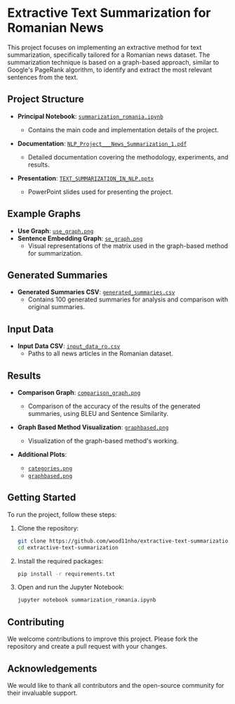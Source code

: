 
# Extractive Text Summarization for Romanian News

This project focuses on implementing an extractive method for text summarization, specifically tailored for a Romanian news dataset. The summarization technique is based on a graph-based approach, similar to Google's PageRank algorithm, to identify and extract the most relevant sentences from the text.

## Project Structure

- **Principal Notebook**: [`summarization_romania.ipynb`](summarization_romania.ipynb)
  - Contains the main code and implementation details of the project.
  
- **Documentation**: [`NLP_Project___News_Summarization_1.pdf`](NLP_Project___News_Summarization_1.pdf)
  - Detailed documentation covering the methodology, experiments, and results.
  
- **Presentation**: [`TEXT_SUMMARIZATION_IN_NLP.pptx`](TEXT_SUMMARIZATION_IN_NLP.pptx)
  - PowerPoint slides used for presenting the project.

## Example Graphs

- **Use Graph**: [`use_graph.png`](use_graph.png)
- **Sentence Embedding Graph**: [`se_graph.png`](se_graph.png)
  - Visual representations of the matrix used in the graph-based method for summarization.

## Generated Summaries

- **Generated Summaries CSV**: [`generated_summaries.csv`](generated_summaries.csv)
  - Contains 100 generated summaries for analysis and comparison with original summaries.

## Input Data

- **Input Data CSV**: [`input_data_ro.csv`](input_data_ro.csv)
  - Paths to all news articles in the Romanian dataset.

## Results

- **Comparison Graph**: [`comparison_graph.png`](comparison_graph.png)
  - Comparison of the accuracy of the results of the generated summaries, using BLEU and Sentence Similarity.

- **Graph Based Method Visualization**: [`graphbased.png`](graphbased.png)
  - Visualization of the graph-based method's working.

- **Additional Plots**: 
  - [`categories.png`](categories.png)
  - [`graphbased.png`](graphbased.png)

## Getting Started

To run the project, follow these steps:

1. Clone the repository:
    ```bash
    git clone https://github.com/wood11nho/extractive-text-summarization.git
    cd extractive-text-summarization
    ```

2. Install the required packages:
    ```bash
    pip install -r requirements.txt
    ```

3. Open and run the Jupyter Notebook:
    ```bash
    jupyter notebook summarization_romania.ipynb
    ```

## Contributing

We welcome contributions to improve this project. Please fork the repository and create a pull request with your changes.

## Acknowledgements

We would like to thank all contributors and the open-source community for their invaluable support.
